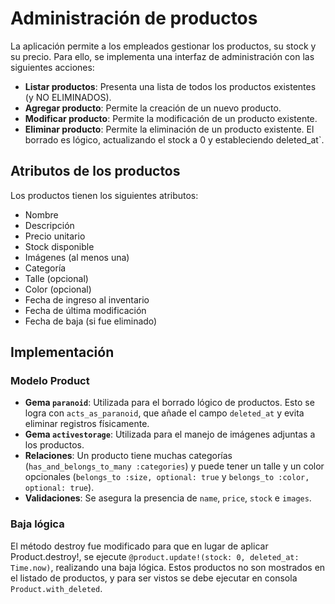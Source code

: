# Administración de productos

La aplicación permite a los empleados gestionar los productos, su stock y su precio. Para ello, se implementa una interfaz de administración con las siguientes acciones:

- **Listar productos**: Presenta una lista de todos los productos existentes (y NO ELIMINADOS).
- **Agregar producto**: Permite la creación de un nuevo producto.
- **Modificar producto**: Permite la modificación de un producto existente.
- **Eliminar producto**: Permite la eliminación de un producto existente. El borrado es lógico, actualizando el stock a 0 y estableciendo deleted_at`.

## Atributos de los productos

Los productos tienen los siguientes atributos:
- Nombre
- Descripción
- Precio unitario
- Stock disponible
- Imágenes (al menos una)
- Categoría
- Talle (opcional)
- Color (opcional)
- Fecha de ingreso al inventario
- Fecha de última modificación
- Fecha de baja (si fue eliminado)

## Implementación

### Modelo Product

- **Gema `paranoid`**: Utilizada para el borrado lógico de productos. Esto se logra con `acts_as_paranoid`, que añade el campo `deleted_at` y evita eliminar registros físicamente.
- **Gema `activestorage`**: Utilizada para el manejo de imágenes adjuntas a los productos.
- **Relaciones**: Un producto tiene muchas categorías (`has_and_belongs_to_many :categories`) y puede tener un talle y un color opcionales (`belongs_to :size, optional: true` y `belongs_to :color, optional: true`).
- **Validaciones**: Se asegura la presencia de `name`, `price`, `stock` e `images`.

### Baja lógica
El método destroy fue modificado para que en lugar de aplicar Product.destroy!, se ejecute `@product.update!(stock: 0, deleted_at: Time.now)`, realizando una baja lógica. Estos productos no son mostrados en el listado de productos, y para ser vistos se debe ejecutar en consola `Product.with_deleted`.